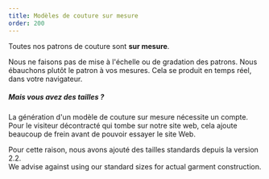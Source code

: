 ```yaml
---
title: Modèles de couture sur mesure
order: 200
---
```


Toutes nos patrons de couture sont **sur mesure**.

Nous ne faisons pas de mise à l'échelle ou de gradation des patrons. Nous ébauchons plutôt le patron à vos mesures. Cela se produit en temps réel, dans votre navigateur.

<Note>

##### Mais vous avez des tailles ?

La génération d'un modèle de couture sur mesure nécessite un compte.
Pour le visiteur décontracté qui tombe sur notre site web,
cela ajoute beaucoup de frein avant de pouvoir essayer le site Web.

Pour cette raison, nous avons ajouté des tailles standards depuis la version 2.2.  
We advise against using our standard sizes for actual garment construction.

</Note>
